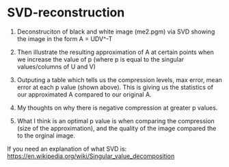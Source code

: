 # SVD-reconstruction

1. Deconstruciton of black and white image (me2.pgm) via SVD showing the image in the form A = UDV^-T

2. Then illustrate the resulting approximation of A at certain points when we increase the value of p (where p is equal to the singular values/columns of U and V)

3. Outputing a table which tells us the compression levels, max error, mean error at each p value (shown above). This is giving us the statistics of our approximated A compared to our original A.

4. My thoughts on why there is negative compression at greater p values.

5. What I think is an optimal p value is when comparing the compression (size of the approximation), and the quality of the image compared the to the orginal image.

If you need an explanation of what SVD is: https://en.wikipedia.org/wiki/Singular_value_decomposition
